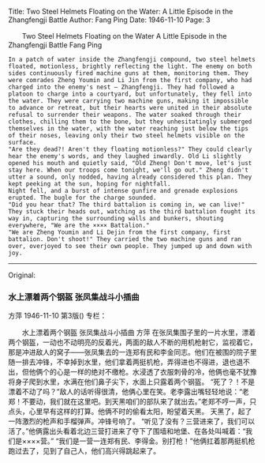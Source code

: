 Title: Two Steel Helmets Floating on the Water: A Little Episode in the Zhangfengji Battle
Author: Fang Ping
Date: 1946-11-10
Page: 3

　　Two Steel Helmets Floating on the Water
    A Little Episode in the Zhangfengji Battle
    Fang Ping

    In a patch of water inside the Zhangfengji compound, two steel helmets floated, motionless, brightly reflecting the light. The enemy on both sides continuously fired machine guns at them, monitoring them. They were comrades Zheng Youmin and Li Jin from the first company, who had charged into the enemy's nest – Zhangfengji. They had followed a platoon to charge into a courtyard, but unfortunately, they fell into the water. They were carrying two machine guns, making it impossible to advance or retreat, but their hearts were united in their absolute refusal to surrender their weapons. The water soaked through their clothes, chilling them to the bone, but they unhesitatingly submerged themselves in the water, with the water reaching just below the tips of their noses, leaving only their two steel helmets visible on the surface.
    "Are they dead?! Aren't they floating motionless?" They could clearly hear the enemy's words, and they laughed inwardly. Old Li slightly opened his mouth and quietly said, "Old Zheng! Don't move, let's just stay here. When our troops come tonight, we'll go out." Zheng didn't utter a sound, only nodded, having already considered this plan. They kept peeking at the sun, hoping for nightfall.
    Night fell, and a burst of intense gunfire and grenade explosions erupted. The bugle for the charge sounded.
    "Did you hear that? The third battalion is coming in, we can live!" They stuck their heads out, watching as the third battalion fought its way in, capturing the surrounding walls and bunkers, shouting everywhere, "We are the ×××× Battalion."
    "We are Zheng Youmin and Li Dejin from the first company, first battalion. Don't shoot!" They carried the two machine guns and ran over, overjoyed to see their own people. They jumped up and down with joy.



<hr /> 

Original: 


### 水上漂着两个钢盔  张凤集战斗小插曲
方萍
1946-11-10
第3版()
专栏：

　　水上漂着两个钢盔
    张凤集战斗小插曲
    方萍
    在张凤集围子里的一片水里，漂着两个钢盔，一动也不动明亮的反着光，两面的敌人不断的用机枪射它，监视着它，那是冲进敌人的窝子——张凤集去的一连郑有民和李金同志。他们在被围的院子里随一排去冲锋，不幸掉到水里，他们拿着两挺机枪，弄得进也不得进，退也退不出，但他俩个的心是一样的绝对不缴枪。水浸透了衣服刺骨的冷，他俩也毫不犹豫将身子爬到水里，水满在他们鼻子尖下，水面上只露着两个钢盔。
    “死了？！不是漂着不动了吗？”敌人的话听得很清，他俩心里在笑。老李露出嘴轻轻地说：“老郑！不要动，我们就在这里吧。到天黑咱们的部队来了就出去。”老郑不哼一声，只点头，心里早有这样的打算。他俩不时的偷看太阳，盼望着天黑。
    天黑了，起了一阵激烈的枪声和手榴弹声。冲锋号响了。
    “听见了没有？三营进来了，我们可以活了。”他俩露出头看着北边三营打进来了夺下了围墙和地堡、在各处叫喊着：“我们是××××营。”
    “我们是一营一连郑有民、李得金。别打枪！”他俩扛着那两挺机枪跑过去了，见到了自己人，他们高兴得跳起来了。
